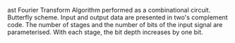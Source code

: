 ast Fourier Transform Algorithm performed as a combinational circuit. Butterfly scheme. Input and output data are presented in two's complement code. The number of stages and the number of bits of the input signal are parameterised. With each stage, the bit depth increases by one bit.

